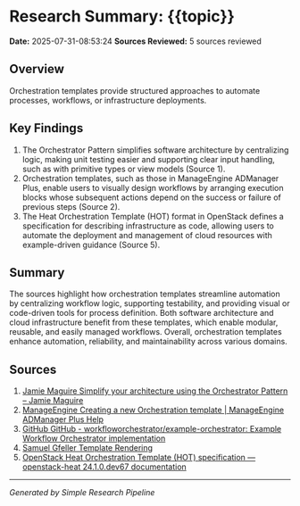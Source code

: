 # Research Summary: {{topic}}
**Date:** 2025-07-31-08:53:24
**Sources Reviewed:** 5 sources reviewed

## Overview
Orchestration templates provide structured approaches to automate processes, workflows, or infrastructure deployments.

## Key Findings
1. The Orchestrator Pattern simplifies software architecture by centralizing logic, making unit testing easier and supporting clear input handling, such as with primitive types or view models (Source 1).
2. Orchestration templates, such as those in ManageEngine ADManager Plus, enable users to visually design workflows by arranging execution blocks whose subsequent actions depend on the success or failure of previous steps (Source 2).
3. The Heat Orchestration Template (HOT) format in OpenStack defines a specification for describing infrastructure as code, allowing users to automate the deployment and management of cloud resources with example-driven guidance (Source 5).

## Summary
The sources highlight how orchestration templates streamline automation by centralizing workflow logic, supporting testability, and providing visual or code-driven tools for process definition. Both software architecture and cloud infrastructure benefit from these templates, which enable modular, reusable, and easily managed workflows. Overall, orchestration templates enhance automation, reliability, and maintainability across various domains.

## Sources
1. [Jamie Maguire Simplify your architecture using the Orchestrator Pattern – Jamie Maguire](https://jamiemaguire.net/index.php/2017/05/06/simplify-your-architecture-using-the-orchestrator-pattern/)
2. [ManageEngine Creating a new Orchestration template | ManageEngine ADManager Plus Help](https://www.manageengine.com/products/ad-manager/help/orchestration/new-orchestration-template.html)
3. [GitHub GitHub - workfloworchestrator/example-orchestrator: Example Workflow Orchestrator implementation](https://github.com/workfloworchestrator/example-orchestrator)
4. [Samuel Gfeller Template Rendering](https://samuel-gfeller.ch/docs/Template-Rendering)
5. [OpenStack Heat Orchestration Template (HOT) specification — openstack-heat 24.1.0.dev67 documentation](https://docs.openstack.org/heat/latest/template_guide/hot_spec.html)

---
*Generated by Simple Research Pipeline*